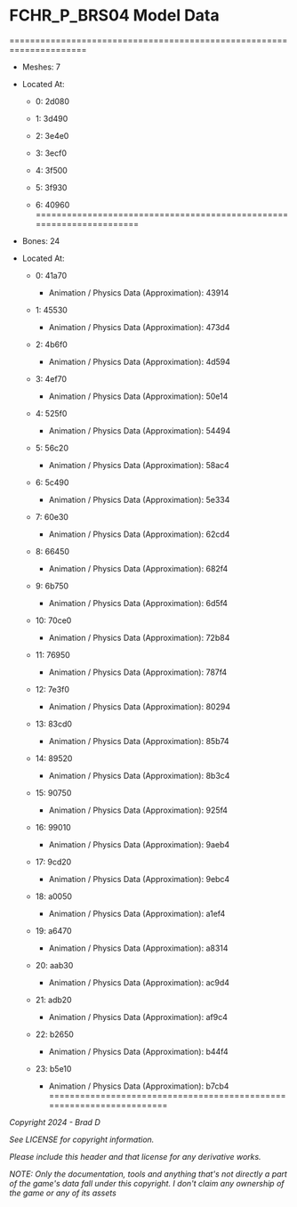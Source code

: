# FCHR_P_BRS04 Model Data
=====================================================================

* Meshes: 7

* Located At:

  * 0: 2d080

  * 1: 3d490

  * 2: 3e4e0

  * 3: 3ecf0

  * 4: 3f500

  * 5: 3f930

  * 6: 40960
=====================================================================

* Bones: 24

* Located At:

  * 0: 41a70

    * Animation / Physics Data (Approximation): 43914

  * 1: 45530

    * Animation / Physics Data (Approximation): 473d4

  * 2: 4b6f0

    * Animation / Physics Data (Approximation): 4d594

  * 3: 4ef70

    * Animation / Physics Data (Approximation): 50e14

  * 4: 525f0

    * Animation / Physics Data (Approximation): 54494

  * 5: 56c20

    * Animation / Physics Data (Approximation): 58ac4

  * 6: 5c490

    * Animation / Physics Data (Approximation): 5e334

  * 7: 60e30

    * Animation / Physics Data (Approximation): 62cd4

  * 8: 66450

    * Animation / Physics Data (Approximation): 682f4

  * 9: 6b750

    * Animation / Physics Data (Approximation): 6d5f4

  * 10: 70ce0

    * Animation / Physics Data (Approximation): 72b84

  * 11: 76950

    * Animation / Physics Data (Approximation): 787f4

  * 12: 7e3f0

    * Animation / Physics Data (Approximation): 80294

  * 13: 83cd0

    * Animation / Physics Data (Approximation): 85b74

  * 14: 89520

    * Animation / Physics Data (Approximation): 8b3c4

  * 15: 90750

    * Animation / Physics Data (Approximation): 925f4

  * 16: 99010

    * Animation / Physics Data (Approximation): 9aeb4

  * 17: 9cd20

    * Animation / Physics Data (Approximation): 9ebc4

  * 18: a0050

    * Animation / Physics Data (Approximation): a1ef4

  * 19: a6470

    * Animation / Physics Data (Approximation): a8314

  * 20: aab30

    * Animation / Physics Data (Approximation): ac9d4

  * 21: adb20

    * Animation / Physics Data (Approximation): af9c4

  * 22: b2650

    * Animation / Physics Data (Approximation): b44f4

  * 23: b5e10

    * Animation / Physics Data (Approximation): b7cb4
=====================================================================

*Copyright 2024 - Brad D*

*See LICENSE for copyright information.*

*Please include this header and that license for any derivative works.*

*NOTE: Only the documentation, tools and anything that's not directly a part of the game's data fall under this copyright. I don't claim any ownership of the game or any of its assets*
